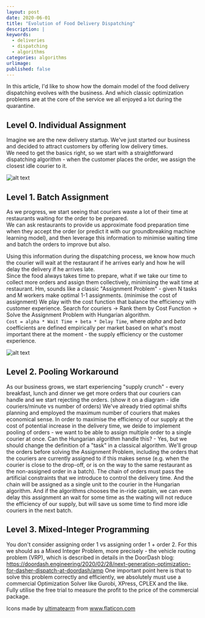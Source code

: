 ```yaml
---
layout: post
date: 2020-06-01
title: "Evolution of Food Delivery Dispatching"
description: |
keywords:
  - deliveries
  - dispatching
  - algorithms
categories: algorithms
urlimage: 
published: false
---
```


In this article, I'd like to show how the domain model of the food delivery dispatching evolves with the business. And which classic optimization problems are at the core of the service we all enjoyed a lot during the quarantine.  

<!--more-->

## Level 0. Individual Assignment

Imagine we are the new delivery startup. We've just started our business and decided to attract customers by offering low delivery times.  
We need to get the basics right, so we start with a straightforward dispatching algorithm - when the customer places the order, we assign the closest idle courier to it.

![alt text](https://ilyazinkovich-blog-images.s3.eu-central-1.amazonaws.com/2020-06-07-deliveries-dispatching-evolution/level-0.svg?style=centered "Level 0")

## Level 1. Batch Assignment

As we progress, we start seeing that couriers waste a lot of their time at restaurants waiting for the order to be prepared.  
We can ask restaurants to provide us approximate food preparation time when they accept the order (or predict it with our groundbreaking machine learning model), and then leverage this information to minimise waiting time and batch the orders to improve but also.

Using this information during the dispatching process, we know how much the courier will wait at the restaurant if he arrives early and how he will delay the delivery if he arrives late.  
Since the food always takes time to prepare, what if we take our time to collect more orders and assign them collectively, minimising the wait time at restaurant.
Hm, sounds like a classic "Assignment Problem" - given N tasks and M workers make optimal 1-1 assignments. (minimise the cost of assignment)
We play with the cost function that balance the efficiency with customer experience.
Search for couriers -> Rank them by Cost Function -> Solve the Assignment Problem with Hungarian algorithm.  
`Cost = alpha * Wait Time + beta * Delay Time`, where _alpha_ and _beta_ coefficients are defined empirically per market based on what's most important there at the moment - the supply efficiency or the customer experience.

![alt text](https://ilyazinkovich-blog-images.s3.eu-central-1.amazonaws.com/2020-06-07-deliveries-dispatching-evolution/level-1.svg?style=centered "Level 1")

## Level 2. Pooling Workaround

As our business grows, we start experiencing "supply crunch" - every breakfast, lunch and dinner we get more orders that our couriers can handle and we start rejecting the orders. (show it on a diagram - idle couriers/minute vs number of orders) We've already tried optimal shifts planning and employed the maximum number of couriers that makes economical sense. In order to maximise the efficiency of our supply at the cost of potential increase in the delivery time, we deide to implement pooling of orders - we want to be able to assign multiple order to a single courier at once.
Can the Hungarian algorithm handle this? - Yes, but we should change the definition of a "task" in a classical algorithm.
We'll group the orders before solving the Assignment Problem, including the orders that the couriers are currently assigned to if this makes sense (e.g. when the courier is close to the drop-off, or is on the way to the same restaurant as the non-assigned order in a batch). The chain of orders must pass the artificial constraints that we introduce to control the delivery time. And the chain will be assigned as a single unit to the courier in the Hungarian algorithm.
And if the algorithms chooses the in-ride captain, we can even delay this assignment an wait for some time as the waiting will not reduce the efficiency of our supply, but will save us some time to find more idle couriers in the next batch.

## Level 3. Mixed-Integer Programming

You don't consider assigning order 1 vs assigning order 1 + order 2.
For this we should as a Mixed Integer Problem, more precisely - the vehicle routing problem (VRP), which is described in details in the DoorDash blog: https://doordash.engineering/2020/02/28/next-generation-optimization-for-dasher-dispatch-at-doordash/amp
One important point here is that to solve this problem correctly and efficiently, we absolutely must use a commercial Optimization Solver like Gurobi, XPress, CPLEX and the like. Fully utilise the free trial to measure the profit to the price of the commercial package.

Icons made by <a href="https://www.flaticon.com/authors/ultimatearm" title="ultimatearm">ultimatearm</a> from <a href="https://www.flaticon.com/" title="Flaticon"> www.flaticon.com</a>